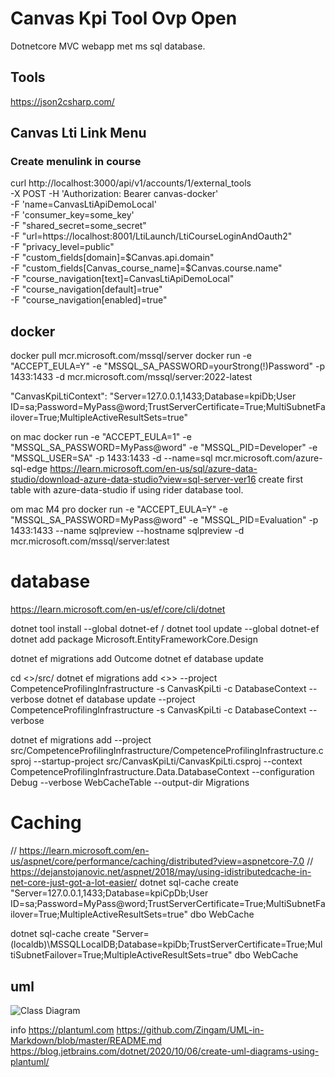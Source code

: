 # Canvas Kpi Tool Ovp Open
Dotnetcore MVC webapp met ms sql database.


## Tools
https://json2csharp.com/



## Canvas Lti Link Menu
### Create menulink in course
curl http://localhost:3000/api/v1/accounts/1/external_tools \
-X POST -H 'Authorization: Bearer canvas-docker' \
-F 'name=CanvasLtiApiDemoLocal' \
-F 'consumer_key=some_key' \
-F "shared_secret=some_secret" \
-F "url=https://localhost:8001/LtiLaunch/LtiCourseLoginAndOauth2" \
-F "privacy_level=public" \
-F "custom_fields[domain]=\$Canvas.api.domain" \
-F "custom_fields[Canvas_course_name]=\$Canvas.course.name" \
-F "course_navigation[text]=CanvasLtiApiDemoLocal" \
-F "course_navigation[default]=true" \
-F "course_navigation[enabled]=true" 


## docker
docker pull mcr.microsoft.com/mssql/server
docker run -e "ACCEPT_EULA=Y" -e "MSSQL_SA_PASSWORD=yourStrong(!)Password" -p 1433:1433 -d mcr.microsoft.com/mssql/server:2022-latest

"CanvasKpiLtiContext": "Server=127.0.0.1,1433;Database=kpiDb;User ID=sa;Password=MyPass@word;TrustServerCertificate=True;MultiSubnetFailover=True;MultipleActiveResultSets=true"

on mac
docker run -e "ACCEPT_EULA=1" -e "MSSQL_SA_PASSWORD=MyPass@word" -e "MSSQL_PID=Developer" -e "MSSQL_USER=SA" -p 1433:1433 -d --name=sql mcr.microsoft.com/azure-sql-edge
https://learn.microsoft.com/en-us/sql/azure-data-studio/download-azure-data-studio?view=sql-server-ver16
create first table with azure-data-studio if using rider database tool.

om mac M4 pro
docker run -e "ACCEPT_EULA=Y" -e "MSSQL_SA_PASSWORD=MyPass@word" -e "MSSQL_PID=Evaluation" -p 1433:1433  --name sqlpreview --hostname sqlpreview -d mcr.microsoft.com/mssql/server:latest


# database  
https://learn.microsoft.com/en-us/ef/core/cli/dotnet

dotnet tool install --global dotnet-ef  / dotnet tool update --global dotnet-ef
dotnet add package Microsoft.EntityFrameworkCore.Design

dotnet ef migrations add Outcome
dotnet ef database update

cd <<ProjectMap>>/src/
dotnet ef migrations add <<MigrationName>>> --project CompetenceProfilingInfrastructure -s CanvasKpiLti -c DatabaseContext --verbose
dotnet ef database update --project CompetenceProfilingInfrastructure -s CanvasKpiLti -c DatabaseContext --verbose

dotnet ef migrations add --project src/CompetenceProfilingInfrastructure/CompetenceProfilingInfrastructure.csproj --startup-project src/CanvasKpiLti/CanvasKpiLti.csproj --context CompetenceProfilingInfrastructure.Data.DatabaseContext --configuration Debug --verbose WebCacheTable --output-dir Migrations

# Caching
// https://learn.microsoft.com/en-us/aspnet/core/performance/caching/distributed?view=aspnetcore-7.0
// https://dejanstojanovic.net/aspnet/2018/may/using-idistributedcache-in-net-core-just-got-a-lot-easier/
dotnet sql-cache create "Server=127.0.0.1,1433;Database=kpiCpDb;User ID=sa;Password=MyPass@word;TrustServerCertificate=True;MultiSubnetFailover=True;MultipleActiveResultSets=true" dbo WebCache

dotnet sql-cache create "Server=(localdb)\MSSQLLocalDB;Database=kpiDb;TrustServerCertificate=True;MultiSubnetFailover=True;MultipleActiveResultSets=true" dbo WebCache

## uml


![Class Diagram](http://www.plantuml.com/plantuml/proxy?src=https://raw.githubusercontent.com/DennisCools/CanvasKpi/main/uml.puml)

info
https://plantuml.com
https://github.com/Zingam/UML-in-Markdown/blob/master/README.md
https://blog.jetbrains.com/dotnet/2020/10/06/create-uml-diagrams-using-plantuml/